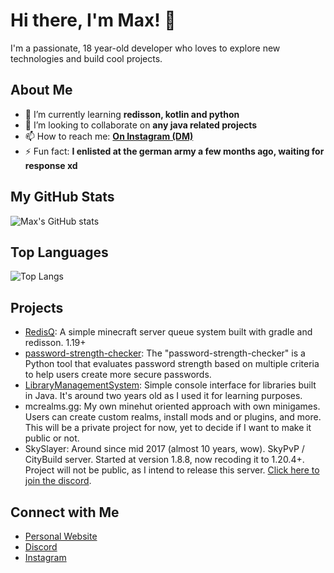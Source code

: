 # Hi there, I'm Max! 👋

I'm a passionate, 18 year-old developer who loves to explore new technologies and build cool projects.

## About Me

- 🌱 I’m currently learning **redisson, kotlin and python**
- 👯 I’m looking to collaborate on **any java related projects**
- 📫 How to reach me: **[On Instagram (DM)](https://instagram.com/44.max.og)**
- ⚡ Fun fact: **I enlisted at the german army a few months ago, waiting for response xd**

## My GitHub Stats

![Max's GitHub stats](https://github-readme-stats.vercel.app/api?username=whynotmax&show_icons=true&theme=radical)

## Top Languages

![Top Langs](https://github-readme-stats.vercel.app/api/top-langs/?username=whynotmax&layout=compact&theme=radical)

## Projects

- [RedisQ](https://github.com/whynotmax/RedisQ): A simple minecraft server queue system built with gradle and redisson. 1.19+
- [password-strength-checker](https://github.com/whynotmax/password-strength-checker): The "password-strength-checker" is a Python tool that evaluates password strength based on multiple criteria to help users create more secure passwords.
- [LibraryManagementSystem](https://github.com/whynotmax/LibraryManagementSystem): Simple console interface for libraries built in Java. It's around two years old as I used it for learning purposes.
- mcrealms.gg: My own minehut oriented approach with own minigames. Users can create custom realms, install mods and or plugins, and more. This will be a private project for now, yet to decide if I want to make it public or not.
- SkySlayer: Around since mid 2017 (almost 10 years, wow). SkyPvP / CityBuild server. Started at version 1.8.8, now recoding it to 1.20.4+. Project will not be public, as I intend to release this server. [Click here to join the discord](https://discord.gg/4zXkgYUuue).

## Connect with Me

- [Personal Website](https://www.keinesecrets.de/)
- [Discord](https://discord.com/users/1128457860863512587/)
- [Instagram](https://instagram.com/44.max.og)

